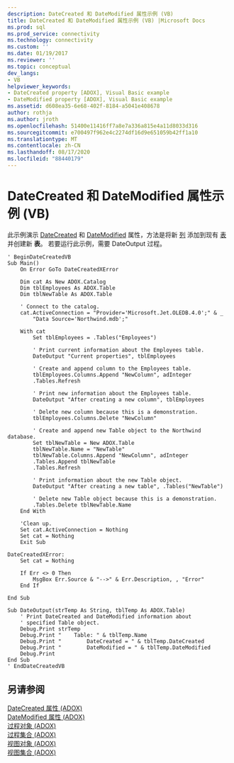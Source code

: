 ```yaml
---
description: DateCreated 和 DateModified 属性示例 (VB)
title: DateCreated 和 DateModified 属性示例 (VB) |Microsoft Docs
ms.prod: sql
ms.prod_service: connectivity
ms.technology: connectivity
ms.custom: ''
ms.date: 01/19/2017
ms.reviewer: ''
ms.topic: conceptual
dev_langs:
- VB
helpviewer_keywords:
- DateCreated property [ADOX], Visual Basic example
- DateModified property [ADOX], Visual Basic example
ms.assetid: d608ea35-6e68-402f-8184-a5041e408678
author: rothja
ms.author: jroth
ms.openlocfilehash: 51400e11416ff7a8e7a336a815e4a11d8033d316
ms.sourcegitcommit: e700497f962e4c2274df16d9e651059b42ff1a10
ms.translationtype: MT
ms.contentlocale: zh-CN
ms.lasthandoff: 08/17/2020
ms.locfileid: "88440179"
---
```

# <a name="datecreated-and-datemodified-properties-example-vb"></a>DateCreated 和 DateModified 属性示例 (VB)
此示例演示 [DateCreated](../../../ado/reference/adox-api/datecreated-property-adox.md) 和 [DateModified](../../../ado/reference/adox-api/datemodified-property-adox.md) 属性，方法是将新 [列](../../../ado/reference/adox-api/column-object-adox.md) 添加到现有 [表](../../../ado/reference/adox-api/table-object-adox.md) 并创建新 **表**。 若要运行此示例，需要 DateOutput 过程。  
  
```  
' BeginDateCreatedVB  
Sub Main()  
    On Error GoTo DateCreatedXError  
  
    Dim cat As New ADOX.Catalog  
    Dim tblEmployees As ADOX.Table  
    Dim tblNewTable As ADOX.Table  
  
    ' Connect to the catalog.  
    cat.ActiveConnection = "Provider='Microsoft.Jet.OLEDB.4.0';" & _  
        "Data Source='Northwind.mdb';"  
  
    With cat  
        Set tblEmployees = .Tables("Employees")  
  
        ' Print current information about the Employees table.  
        DateOutput "Current properties", tblEmployees  
  
        ' Create and append column to the Employees table.  
        tblEmployees.Columns.Append "NewColumn", adInteger  
        .Tables.Refresh  
  
        ' Print new information about the Employees table.  
        DateOutput "After creating a new column", tblEmployees  
  
        ' Delete new column because this is a demonstration.  
        tblEmployees.Columns.Delete "NewColumn"  
  
        ' Create and append new Table object to the Northwind database.  
        Set tblNewTable = New ADOX.Table  
        tblNewTable.Name = "NewTable"  
        tblNewTable.Columns.Append "NewColumn", adInteger  
        .Tables.Append tblNewTable  
        .Tables.Refresh  
  
        ' Print information about the new Table object.  
        DateOutput "After creating a new table", .Tables("NewTable")  
  
        ' Delete new Table object because this is a demonstration.  
        .Tables.Delete tblNewTable.Name  
    End With  
  
    'Clean up.  
    Set cat.ActiveConnection = Nothing  
    Set cat = Nothing  
    Exit Sub  
  
DateCreatedXError:  
    Set cat = Nothing  
  
    If Err <> 0 Then  
        MsgBox Err.Source & "-->" & Err.Description, , "Error"  
    End If  
  
End Sub  
  
Sub DateOutput(strTemp As String, tblTemp As ADOX.Table)  
    ' Print DateCreated and DateModified information about  
    ' specified Table object.  
    Debug.Print strTemp  
    Debug.Print "    Table: " & tblTemp.Name  
    Debug.Print "        DateCreated = " & tblTemp.DateCreated  
    Debug.Print "        DateModified = " & tblTemp.DateModified  
    Debug.Print  
End Sub  
' EndDateCreatedVB  
```  
  
## <a name="see-also"></a>另请参阅  
 [DateCreated 属性 (ADOX) ](../../../ado/reference/adox-api/datecreated-property-adox.md)   
 [DateModified 属性 (ADOX) ](../../../ado/reference/adox-api/datemodified-property-adox.md)   
 [过程对象 (ADOX) ](../../../ado/reference/adox-api/procedure-object-adox.md)   
 [过程集合 (ADOX) ](../../../ado/reference/adox-api/procedures-collection-adox.md)   
 [视图对象 (ADOX) ](../../../ado/reference/adox-api/view-object-adox.md)   
 [视图集合 (ADOX)](../../../ado/reference/adox-api/views-collection-adox.md)
